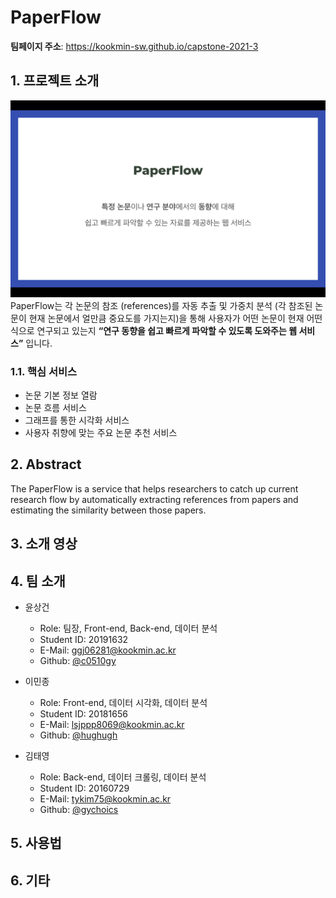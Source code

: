 # PaperFlow

**팀페이지 주소**: https://kookmin-sw.github.io/capstone-2021-3

## 1. 프로젝트 소개

![intro image](images/intro.png)
PaperFlow는 각 논문의 참조 (references)를 자동 추출 및 가중치 분석 (각 참조된 논문이 현재 논문에서 얼만큼 중요도를 가지는지)을 통해 사용자가 어떤 논문이 현재 어떤 식으로 연구되고 있는지 **“연구 동향을 쉽고 빠르게 파악할 수 있도록 도와주는 웹 서비스”** 입니다.

### 1.1. 핵심 서비스

- 논문 기본 정보 열람
- 논문 흐름 서비스
- 그래프를 통한 시각화 서비스
- 사용자 취향에 맞는 주요 논문 추천 서비스

## 2. Abstract

The PaperFlow is a service that helps researchers to catch up current research flow by automatically extracting references from papers and estimating the similarity between those papers.

## 3. 소개 영상

## 4. 팀 소개

- 윤상건

  - Role: 팀장, Front-end, Back-end, 데이터 분석
  - Student ID: 20191632
  - E-Mail: ggj06281@kookmin.ac.kr
  - Github: [@c0510gy](https://github.com/c0510gy)

- 이민종

  - Role: Front-end, 데이터 시각화, 데이터 분석
  - Student ID: 20181656
  - E-Mail: lsjppp8069@kookmin.ac.kr
  - Github: [@hughugh](https://github.com/hughugh)

- 김태영

  - Role: Back-end, 데이터 크롤링, 데이터 분석
  - Student ID: 20160729
  - E-Mail: tykim75@kookmin.ac.kr
  - Github: [@gychoics](https://github.com/gychoics)

## 5. 사용법

## 6. 기타
